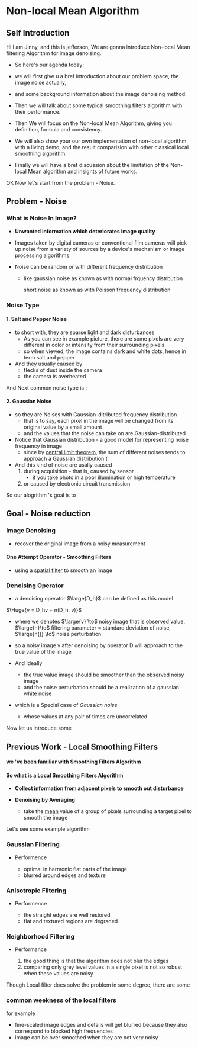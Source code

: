 # Non-local Mean Algorithm

## Self Introduction

Hi I am Jinny, and this is jefferson, We are gonna introduce Non-local Mean filtering Algorithm for image denoising.

* So here's our agenda today: 

* we will first give u a bref introduction about our problem space, the image noise actually, 
* and some background information about the image denoising method. 
* Then we will talk about some typical smoothing filters algorithm with their performance. 
* Then We will focus on the Non-local Mean Algorithm, giving you definition, formula and consistency. 
* We will also show your our own implementation of non-local algorithm with a living demo, and the result comparision with other classical local smoothing algorithm. 
* Finally we will have a bref discussion about the limitation of the Non-local Mean algorithm and insignts of future works.

OK Now let's start from the problem - Noise.

## Problem - Noise

### What is Noise In Image?

* **Unwanted information which deteriorates image quality**

* Images taken by digital cameras or conventional film cameras will pick up noise from a variety of sources by a device's mechanism or image processing algorithms

* Noise can be random or with different frequency distribution

  * like gaussian noise as known as with normal frquency distrbution

     short noise as known as with Poisson frequency distribution

### Noise Type

#### 1. Salt and Pepper Noise
* to short with, they are sparse light and dark disturbances
  * As you can see in example picture, there are some pixels are very different in color or intensity from their surrounding pixels
  * so when viewed, the image contains dark and white dots, hence in term salt and pepper 
* And they  usually caused by
    *  flecks of dust inside the camera
    * the camera is overheated 

And Next common noise type is :

#### 2. Gaussian Noise

* so they are Noises with Gaussian-ditributed frequency distribution
  * that is to say, each pixel in the image will be changed from its original value by a small amount
  * and the values that the noise can take on are Gaussian-distributed
* Notice that Gaussian distribution - a good model for representing noise frequency in image
  * since by [central limit theorem](https://en.wikipedia.org/wiki/Central_limit_theorem),  the sum of different noises tends to approach a Gaussian distribution (
* And this kind of noise are usally caused
  1. during acquisition - that is, caused by sensor
     * if you take photo in  a poor illumination or  high temperature
  2. or caused by  electronic circuit transmission

So our alogrithm 's goal is to 

## Goal - Noise reduction
###  Image Denoising

* recover the original image from a noisy measurement

####  One Attempt Operator - Smoothing Filters
*  using a [spatial filter](https://en.wikipedia.org/wiki/Spatial_filter) to smooth an image
### Denoising Operator 

* a denoising operator $\large{D_h}$ can be defined as this model

$\Huge{v = D_hv + n(D_h, v)}$ 

*  where we denotes $\large{v} \to$ noisy image that is observed value,    $\large{h}\to$ filtering parameter $\propto$ standard deviation of noise,  $\large{n()} \to$ noise perturbation
*  so a noisy image v after denoising by operator D will approach to the true value of the image
*  And Ideally
   * the true value image should be smoother than the observed noisy image
   * and the noise perturbation should be a realization of a gaussian white noise
*  which is a Special case of *Gaussian noise*

   *  whose values at any pair of times are uncorrelated

Now let us introduce some 

## Previous Work - Local Smoothing Filters

#### we 've been familiar with  Smoothing Filters Algorithm

#### So what is a  Local Smoothing Filters Algorithm

* **Collect information from adjacent pixels to smooth out disturbance**

* **Denoising by Averaging**
  * take the [mean](https://en.wikipedia.org/wiki/Mean) value of a group of pixels surrounding a target pixel to smooth the image

Let's see some example algorithm

### Gaussian Filtering

* Performence 

  * optimal in harmonic flat parts of the image
  * blurred around edges and texture

### Anisotropic Filtering

* Performence

  * the straight edges are well restored
  *  flat and textured regions are degraded

### Neighborhood Filtering

* Performance

  1. the good thing is that the algorithm does not blur the edges
  2. comparing only grey level values in a single pixel is not so robust when these values are noisy

Though Local filter does solve the problem in some degree, there are some

###  common weekness of the local filters 

for example

* fine-scaled image edges and details will get blurred because they also correspond to blocked high frequencies
* image can be over smoothed when they are not very noisy